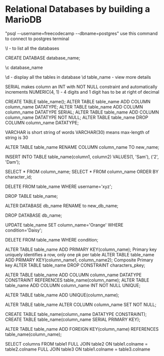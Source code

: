 # Relational Databases by building a MarioDB

"psql --username=freecodecamp --dbname=postgres" use this command to connect to postgres terminal

\l - to list all the databases

CREATE DATABASE database_name;

\c database_name

\d - display all the tables in database
\d table_name - view more details

SERIAL makes column an INT with NOT NULL constraint and automatically increments
NUMERIC(4, 1) - 4 digits and 1 digit has to be at right of decimal

CREATE TABLE table_name();
ALTER TABLE table_name ADD COLUMN column_name DATATYPE;
ALTER TABLE table_name ADD COLUMN column_name DATATYPE SERIAL;
ALTER TABLE table_name ADD COLUMN column_name DATATYPE NOT NULL;
ALTER TABLE table_name DROP COLUMN column_name DATATYPE;

VARCHAR is short string of words VARCHAR(30) means max-length of string is 30

ALTER TABLE table_name RENAME COLUMN column_name TO new_name;

INSERT INTO TABLE table_name(column1, column2) VALUES(1, 'Sam'), ('2', 'Dam');

SELECT * FROM column_name;
SELECT * FROM column_name ORDER BY character_id;

DELETE FROM table_name WHERE username='xyz';

DROP TABLE table_name;

ALTER DATABASE db_name RENAME to new_db_name;

DROP DATABASE db_name;

UPDATE table_name SET column_name='Orange' WHERE condition='Daisy';

DELETE FROM table_name WHERE condition;

ALTER TABLE table_name ADD PRIMARY KEY(column_name); Primary key uniquely identifies a row, only one pk per table
ALTER TABLE table_name ADD PRIMARY KEY(column_name1, column_name2); Composite Primary key
ALTER TABLE table_name DROP CONSTRAINT characters_pkey;

ALTER TABLE table_name ADD COLUMN column_name DATATYPE CONSTRAINT REFERENCES table_name(column_name);
ALTER TABLE table_name ADD COLUMN column_name INT NOT NULL UNIQUE;

ALTER TABLE table_name ADD UNIQUE(column_name);

ALTER TABLE table_name ALTER COLUMN column_name SET NOT NULL;

CREATE TABLE table_name(column_name DATATYPE CONSTRAINT);
CREATE TABLE table_name(column_name SERIAL PRIMARY KEY);

ALTER TABLE table_name ADD FOREIGN KEY(column_name) REFERENCES table_name(column_name);

SELECT columns FROM table1 FULL JOIN table2 ON table1.colname = table2.colname FULL JOIN table3 ON table1.colname = table3.colname